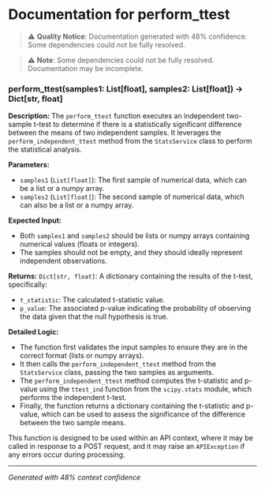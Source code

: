 # Documentation for perform_ttest

> ⚠️ **Quality Notice**: Documentation generated with 48% confidence. Some dependencies could not be fully resolved.


> ⚠️ **Note**: Some dependencies could not be fully resolved. Documentation may be incomplete.
### perform_ttest(samples1: List[float], samples2: List[float]) -> Dict[str, float]

**Description:**
The `perform_ttest` function executes an independent two-sample t-test to determine if there is a statistically significant difference between the means of two independent samples. It leverages the `perform_independent_ttest` method from the `StatsService` class to perform the statistical analysis.

**Parameters:**
- `samples1` (`List[float]`): The first sample of numerical data, which can be a list or a numpy array.
- `samples2` (`List[float]`): The second sample of numerical data, which can also be a list or a numpy array.

**Expected Input:**
- Both `samples1` and `samples2` should be lists or numpy arrays containing numerical values (floats or integers).
- The samples should not be empty, and they should ideally represent independent observations.

**Returns:**
`Dict[str, float]`: A dictionary containing the results of the t-test, specifically:
- `t_statistic`: The calculated t-statistic value.
- `p_value`: The associated p-value indicating the probability of observing the data given that the null hypothesis is true.

**Detailed Logic:**
- The function first validates the input samples to ensure they are in the correct format (lists or numpy arrays).
- It then calls the `perform_independent_ttest` method from the `StatsService` class, passing the two samples as arguments.
- The `perform_independent_ttest` method computes the t-statistic and p-value using the `ttest_ind` function from the `scipy.stats` module, which performs the independent t-test.
- Finally, the function returns a dictionary containing the t-statistic and p-value, which can be used to assess the significance of the difference between the two sample means. 

This function is designed to be used within an API context, where it may be called in response to a POST request, and it may raise an `APIException` if any errors occur during processing.

---
*Generated with 48% context confidence*
